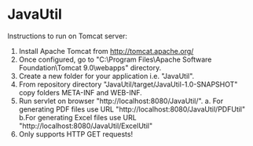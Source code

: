 # JavaUtil

Instructions to run on Tomcat server:

1. Install Apache Tomcat from http://tomcat.apache.org/
2. Once configured, go to "C:\Program Files\Apache Software Foundation\Tomcat 9.0\webapps" directory.
3. Create a new folder for your application i.e. "JavaUtil".
4. From repository directory "JavaUtil/target/JavaUtil-1.0-SNAPSHOT" copy folders META-INF and WEB-INF.
5. Run servlet on browser "http://localhost:8080/JavaUtil/<servlet-name>".
    a. For generating PDF files use URL "http://localhost:8080/JavaUtil/PDFUtil"
    b.For generating Excel files use URL "http://localhost:8080/JavaUtil/ExcelUtil"
6. Only supports HTTP GET requests!

